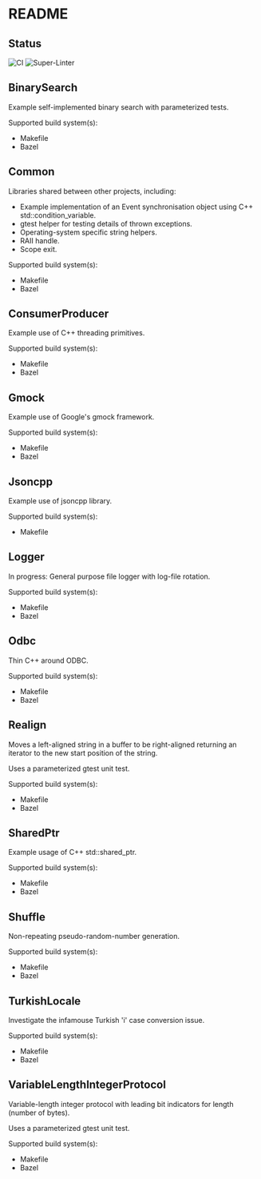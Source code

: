 # README

## Status

![CI](https://github.com/bondms/CppDemos/workflows/CI/badge.svg)
![Super-Linter](https://github.com/bondms/CppDemos/workflows/Super-Linter/badge.svg)

## BinarySearch

Example self-implemented binary search with parameterized tests.

Supported build system(s):
* Makefile
* Bazel

## Common

Libraries shared between other projects, including:
* Example implementation of an Event synchronisation object using C++ std::condition_variable.
* gtest helper for testing details of thrown exceptions.
* Operating-system specific string helpers.
* RAII handle.
* Scope exit.

Supported build system(s):
* Makefile
* Bazel

## ConsumerProducer

Example use of C++ threading primitives.

Supported build system(s):
* Makefile
* Bazel

## Gmock

Example use of Google's gmock framework.

Supported build system(s):
* Makefile
* Bazel

## Jsoncpp

Example use of jsoncpp library.

Supported build system(s):
* Makefile

## Logger

In progress: General purpose file logger with log-file rotation.

Supported build system(s):
* Makefile
* Bazel

## Odbc

Thin C++ around ODBC.

Supported build system(s):
* Makefile
* Bazel

## Realign

Moves a left-aligned string in a buffer to be right-aligned returning an iterator to the new start position of the string.

Uses a parameterized gtest unit test.

Supported build system(s):
* Makefile
* Bazel

## SharedPtr

Example usage of C++ std::shared_ptr.

Supported build system(s):
* Makefile
* Bazel

## Shuffle

Non-repeating pseudo-random-number generation.

Supported build system(s):
* Makefile
* Bazel

## TurkishLocale

Investigate the infamouse Turkish 'i' case conversion issue.

Supported build system(s):
* Makefile
* Bazel

## VariableLengthIntegerProtocol

Variable-length integer protocol with leading bit indicators for length (number of bytes).

Uses a parameterized gtest unit test.

Supported build system(s):
* Makefile
* Bazel
